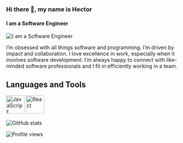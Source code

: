 ### Hi there 👋, my name is Hector
#### I am a Software Engineer
![I am a Software Engineer](https://cdn.jsdelivr.net/gh/devicons/devicon/icons/javascript/javascript-plain.svg)

I’m obsessed with all things software and programming. I’m driven by impact and collaboration. I love excellence in work, especially when it involves software development. I’m always happy to connect with like-minded software professionals and I fit in efficiently working in a team.

## Languages and Tools
<p>
<img src='https://cdn.jsdelivr.net/gh/devicons/devicon/icons/javascript/javascript-plain.svg' alt='JavaScript' height='50' weight='50'/>
<img src="https://cdn.jsdelivr.net/gh/devicons/devicon/icons/react/react-original-wordmark.svg" alt='React' height='50' weight='50'/>
          
</p>

![GitHub stats](https://github-readme-stats.vercel.app/api?username=hector-munachi&show_icons=true)  

![Profile views](https://gpvc.arturio.dev/hector-munachi)  
